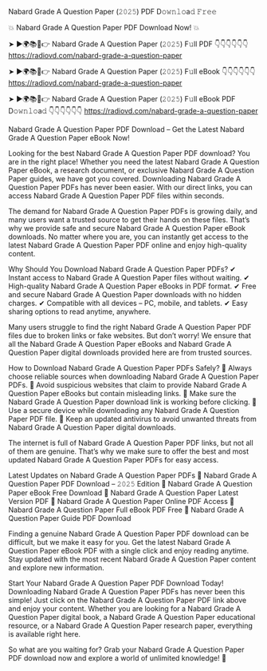 Nabard Grade A Question Paper (𝟸𝟶𝟸𝟻) PDF D𝚘𝚠𝚗𝚕𝚘a𝚍 𝙵𝚛𝚎𝚎

💥 Nabard Grade A Question Paper PDF Download Now! 💥

➤ ►🌍📚📱👉 Nabard Grade A Question Paper (𝟸𝟶𝟸𝟻) F𝚞ll PDF 👇👇👇👇👇👇
https://radiovd.com/nabard-grade-a-question-paper

➤ ►🌍📚📱👉 Nabard Grade A Question Paper (𝟸𝟶𝟸𝟻) F𝚞ll eBook 👇👇👇👇👇👇
https://radiovd.com/nabard-grade-a-question-paper

➤ ►🌍📚📱👉 Nabard Grade A Question Paper (𝟸𝟶𝟸𝟻) F𝚞ll eBook PDF D𝚘𝚠𝚗𝚕𝚘a𝚍 👇👇👇👇👇👇
https://radiovd.com/nabard-grade-a-question-paper

Nabard Grade A Question Paper PDF Download – Get the Latest Nabard Grade A Question Paper eBook Now!

Looking for the best Nabard Grade A Question Paper PDF download? You are in the right place! Whether you need the latest Nabard Grade A Question Paper eBook, a research document, or exclusive Nabard Grade A Question Paper guides, we have got you covered. Downloading Nabard Grade A Question Paper PDFs has never been easier. With our direct links, you can access Nabard Grade A Question Paper PDF files within seconds.

The demand for Nabard Grade A Question Paper PDFs is growing daily, and many users want a trusted source to get their hands on these files. That’s why we provide safe and secure Nabard Grade A Question Paper eBook downloads. No matter where you are, you can instantly get access to the latest Nabard Grade A Question Paper PDF online and enjoy high-quality content.

Why Should You Download Nabard Grade A Question Paper PDFs?
✔ Instant access to Nabard Grade A Question Paper files without waiting.
✔ High-quality Nabard Grade A Question Paper eBooks in PDF format.
✔ Free and secure Nabard Grade A Question Paper downloads with no hidden charges.
✔ Compatible with all devices – PC, mobile, and tablets.
✔ Easy sharing options to read anytime, anywhere.

Many users struggle to find the right Nabard Grade A Question Paper PDF files due to broken links or fake websites. But don’t worry! We ensure that all the Nabard Grade A Question Paper eBooks and Nabard Grade A Question Paper digital downloads provided here are from trusted sources.

How to Download Nabard Grade A Question Paper PDFs Safely?
📌 Always choose reliable sources when downloading Nabard Grade A Question Paper PDFs.
📌 Avoid suspicious websites that claim to provide Nabard Grade A Question Paper eBooks but contain misleading links.
📌 Make sure the Nabard Grade A Question Paper download link is working before clicking.
📌 Use a secure device while downloading any Nabard Grade A Question Paper PDF file.
📌 Keep an updated antivirus to avoid unwanted threats from Nabard Grade A Question Paper digital downloads.

The internet is full of Nabard Grade A Question Paper PDF links, but not all of them are genuine. That’s why we make sure to offer the best and most updated Nabard Grade A Question Paper PDFs for easy access.

Latest Updates on Nabard Grade A Question Paper PDFs
🔹 Nabard Grade A Question Paper PDF Download – 𝟸𝟶𝟸𝟻 Edition
🔹 Nabard Grade A Question Paper eBook Free Download
🔹 Nabard Grade A Question Paper Latest Version PDF
🔹 Nabard Grade A Question Paper Online PDF Access
🔹 Nabard Grade A Question Paper Full eBook PDF Free
🔹 Nabard Grade A Question Paper Guide PDF Download

Finding a genuine Nabard Grade A Question Paper PDF download can be difficult, but we make it easy for you. Get the latest Nabard Grade A Question Paper eBook PDF with a single click and enjoy reading anytime. Stay updated with the most recent Nabard Grade A Question Paper content and explore new information.

Start Your Nabard Grade A Question Paper PDF Download Today!
Downloading Nabard Grade A Question Paper PDFs has never been this simple! Just click on the Nabard Grade A Question Paper PDF link above and enjoy your content. Whether you are looking for a Nabard Grade A Question Paper digital book, a Nabard Grade A Question Paper educational resource, or a Nabard Grade A Question Paper research paper, everything is available right here.

So what are you waiting for? Grab your Nabard Grade A Question Paper PDF download now and explore a world of unlimited knowledge! 🚀
